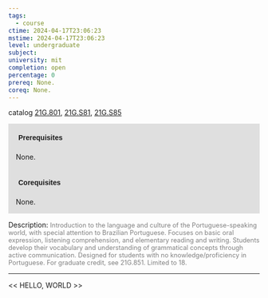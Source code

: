 ```yaml
---
tags:
  - course
ctime: 2024-04-17T23:06:23
mstime: 2024-04-17T23:06:23
level: undergraduate
subject: 
university: mit
completion: open
percentage: 0
prereq: None.
coreq: None.
---
```


catalog [21G.801](http://student.mit.edu/catalog/m21Gh.html#21G.801), [21G.S81](http://student.mit.edu/catalog/m21Gh.html#21G.S81), [21G.S85](http://student.mit.edu/catalog/m21Gh.html#21G.S85)

<span style="display: block; padding: 15px; background-color: rgb(100, 100, 100, 0.2);"><font id="m_prereq2228_0" style="display: block; font-family: Arial, sans-serif; font-weight: bold; padding: 5px">Prerequisites</font><br><span id="prereq2228_0">None.</span></span>
<span style="display: block; padding: 15px; background-color: rgb(100, 100, 100, 0.2);"><font id="m_coreq2228_0" style="display: block; font-family: Arial, sans-serif; font-weight: bold; padding: 5px">Corequisites</font><br><span id="coreq2228_0">None.</span></span>

<font style="">Description:</font>
<font style="color: grey; font-size: 0.8rem;">Introduction to the language and culture of the Portuguese-speaking world, with special attention to Brazilian Portuguese. Focuses on basic oral expression, listening comprehension, and elementary reading and writing. Students develop their vocabulary and understanding of grammatical concepts through active communication. Designed for students with no knowledge/proficiency in Portuguese. For graduate credit, see 21G.851. Limited to 18.</font>



---

<< HELLO, WORLD >>
